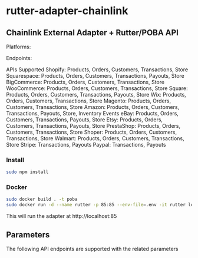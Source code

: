 # rutter-adapter-chainlink

## Chainlink External Adapter + Rutter/POBA API

Platforms:


Endpoints:

APIs Supported
Shopify:        Products, Orders, Customers, Transactions, Store
Squarespace:    Products, Orders, Customers, Transactions, Payouts, Store
BigCommerce:    Products, Orders, Customers, Transactions, Store
WooCommerce:    Products, Orders, Customers, Transactions, Store
Square:         Products, Orders, Customers, Transactions, Payouts, Store
Wix:            Products, Orders, Customers, Transactions, Store
Magento:        Products, Orders, Customers, Transactions, Store
Amazon:         Products, Orders, Customers, Transactions, Payouts, Store, Inventory Events
eBay:           Products, Orders, Customers, Transactions, Payouts, Store
Etsy:           Products, Orders, Customers, Transactions, Payouts, Store
PrestaShop:     Products, Orders, Customers, Transactions, Store
Shoper:         Products, Orders, Customers, Transactions, Store
Walmart:        Products, Orders, Customers, Transactions, Store
Stripe:         Transactions, Payouts
Paypal:         Transactions, Payouts



### Install
```bash
sudo npm install
```

### Docker
```bash
sudo docker build . -t poba
sudo docker run -d --name rutter -p 85:85 --env-file=.env -it rutter local n 
```

This will run the adapter at http://localhost:85



## Parameters
The following API endpoints are supported with the related parameters

